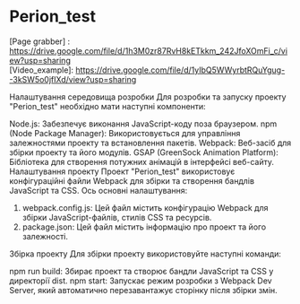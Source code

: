 # Perion_test

[Page grabber] : https://drive.google.com/file/d/1h3M0zr87RvH8kETkkm_242JfoXOmFi_c/view?usp=sharing<br>
[Video_example]: https://drive.google.com/file/d/1yIbQ5WWyrbtRQuYgug--3kSW5o0jfIXd/view?usp=sharing

Налаштування середовища розробки
Для розробки та запуску проекту "Perion_test" необхідно мати наступні компоненти:

Node.js: Забезпечує виконання JavaScript-коду поза браузером.
npm (Node Package Manager): Використовується для управління залежностями проекту та встановлення пакетів.
Webpack: Веб-засіб для збірки проекту та його модулів.
GSAP (GreenSock Animation Platform): Бібліотека для створення потужних анімацій в інтерфейсі веб-сайту.
Налаштування проекту
Проект "Perion_test" використовує конфігураційні файли Webpack для збірки та створення бандлів JavaScript та CSS. Ось основні налаштування:
  1) webpack.config.js: Цей файл містить конфігурацію Webpack для збірки JavaScript-файлів, стилів CSS та ресурсів.
  2) package.json: Цей файл містить інформацію про проект та його залежності.

Збірка проекту
Для збірки проекту використовуйте наступні команди:

npm run build: Збирає проект та створює бандли JavaScript та CSS у директорії dist.
npm start: Запускає режим розробки з Webpack Dev Server, який автоматично перезавантажує сторінку після збірки змін.
